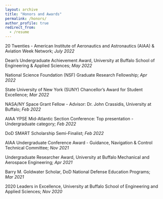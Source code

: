 ```yaml
---
layout: archive
title: "Honors and Awards"
permalink: /honors/
author_profile: true
redirect_from:
  - /resume
---
```


20 Twenties - American Institute of Aeronautics and Astronautics (AIAA) & Aviation Week Network; *July 2022*

Dean’s Undergraduate Achievement Award, University at Buffalo School of Engineering & Applied Sciences; *May 2022*

National Science Foundation (NSF) Graduate Research Fellowship; *Apr 2022*

State University of New York (SUNY) Chancellor’s Award for Student Excellence; *Mar 2022*

NASA/NY Space Grant Fellow - Advisor: Dr. John Crassidis, University at Buffalo; *Feb 2022*

AIAA YPSE Mid-Atlantic Section Conference: Top presentation - Undergraduate category; *Feb 2022*

DoD SMART Scholarship Semi-Finalist; *Feb 2022*

AIAA Undergraduate Conference Award - Guidance, Navigation & Control Technical Committee; *Nov 2021*

Undergraduate Researcher Award, University at Buffalo Mechanical and Aerospace Engineering; *Apr 2021*

Barry M. Goldwater Scholar, DoD National Defense Education Programs; *Mar 2021*

2020 Leaders in Excellence, University at Buffalo School of Engineering and Applied Sciences; *Nov 2020*
